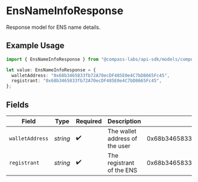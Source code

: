 # EnsNameInfoResponse

Response model for ENS name details.

## Example Usage

```typescript
import { EnsNameInfoResponse } from "@compass-labs/api-sdk/models/components";

let value: EnsNameInfoResponse = {
  walletAddress: "0x68b3465833fb72A70ecDF485E0e4C7bD8665Fc45",
  registrant: "0x68b3465833fb72A70ecDF485E0e4C7bD8665Fc45",
};
```

## Fields

| Field                                      | Type                                       | Required                                   | Description                                | Example                                    |
| ------------------------------------------ | ------------------------------------------ | ------------------------------------------ | ------------------------------------------ | ------------------------------------------ |
| `walletAddress`                            | *string*                                   | :heavy_check_mark:                         | The wallet address of the user             | 0x68b3465833fb72A70ecDF485E0e4C7bD8665Fc45 |
| `registrant`                               | *string*                                   | :heavy_check_mark:                         | The registrant of the ENS                  | 0x68b3465833fb72A70ecDF485E0e4C7bD8665Fc45 |